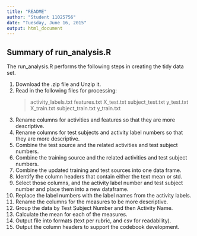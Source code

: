 ```yaml
---
title: "README"
author: "Student 11025756"
date: "Tuesday, June 16, 2015"
output: html_document
---
```


##  Summary of run_analysis.R  

The run_analysis.R performs the following steps in creating the tidy data set.

1.  Download the .zip file and Unzip it.
2.  Read in the following files for processing:
    > activity_labels.txt
	> features.txt
	> X_test.txt
	> subject_test.txt
	> y_test.txt
	> X_train.txt
	> subject_train.txt
	> y_train.txt
3.   Rename columns for activities and features so that they are more 
descriptive.
4.   Rename columns for test subjects and activity label numbers so that they 
are more descriptive.
5.   Combine the test source and the related activities and test subject 
numbers.
6.   Combine the training source and the related activities and test subject 
numbers.
7.   Combine the updated training and test sources into one data frame.
8.   Identify the column headers that contain either the text mean or std.
9.   Select those columns, and the activity label number and test subject 
number and place them into a new dataframe.
10.  Replace the label numbers with the label names from the activity labels.
11.  Rename the columns for the measures to be more descriptive.
12.  Group the data by Test Subject Number and then Activity Name.
13.  Calculate the mean for each of the measures.
14.  Output file into formats (text per rubric, and csv for readability).
15.  Output the column headers to support the codebook development.